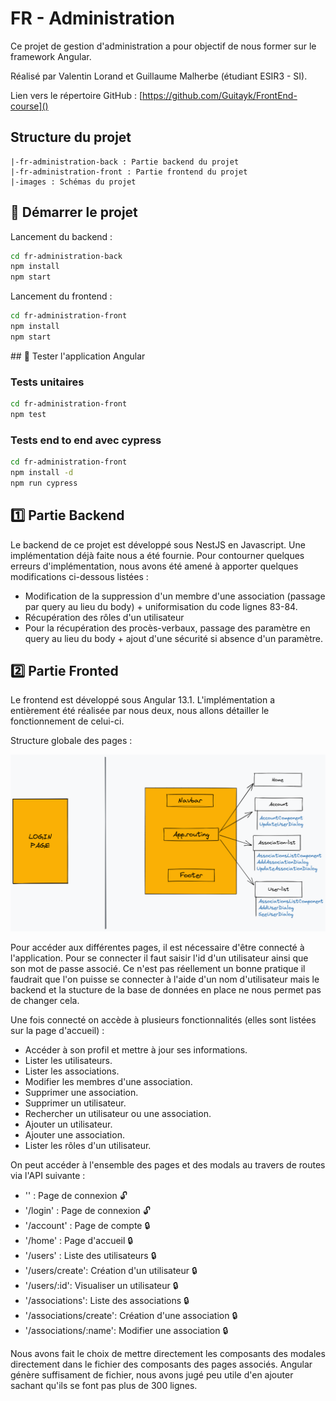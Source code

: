 # FR - Administration
Ce projet de gestion d'administration a pour objectif de nous former sur le framework Angular.

Réalisé par Valentin Lorand et Guillaume Malherbe (étudiant ESIR3 - SI). 

Lien vers le répertoire GitHub : [https://github.com/Guitayk/FrontEnd-course]()

## Structure du projet
```
|-fr-administration-back : Partie backend du projet
|-fr-administration-front : Partie frontend du projet
|-images : Schémas du projet
```

## :rocket: Démarrer le projet

Lancement du backend :

```bash
cd fr-administration-back
npm install
npm start
```

Lancement du frontend :

```bash
cd fr-administration-front
npm install
npm start
```

## :microscope: Tester l'application Angular

### Tests unitaires
```bash
cd fr-administration-front
npm test
```
### Tests end to end avec cypress
```bash
cd fr-administration-front
npm install -d
npm run cypress
```

## :one: Partie Backend
Le backend de ce projet est développé sous NestJS en Javascript.
Une implémentation déjà faite nous a été fournie. Pour contourner quelques erreurs d'implémentation, nous avons été amené à apporter quelques modifications ci-dessous listées :

- Modification de la suppression d'un membre d'une association (passage par query au lieu du body) + uniformisation du code lignes 83-84.
- Récupération des rôles d'un utilisateur
- Pour la récupération des procès-verbaux, passage des paramètre en query au lieu du body + ajout d'une sécurité si absence d'un paramètre.

## :two: Partie Fronted
Le frontend est développé sous Angular 13.1.
L'implémentation a entièrement été réalisée par nous deux, nous allons détailler le fonctionnement de celui-ci.

Structure globale des pages :

![images/structure_globale.png](images/structure_globale.png)

Pour accéder aux différentes pages, il est nécessaire d'être connecté à l'application.
Pour se connecter il faut saisir l'id d'un utilisateur ainsi que son mot de passe associé. Ce n'est pas réellement un bonne pratique il faudrait que l'on puisse se connecter à l'aide d'un nom d'utilisateur mais le backend et la stucture de la base de données en place ne nous permet pas de changer cela.

Une fois connecté on accède à plusieurs fonctionnalités (elles sont listées sur la page d'accueil) :

- Accéder à son profil et mettre à jour ses informations.
- Lister les utilisateurs.
- Lister les associations.
- Modifier  les membres d'une association.
- Supprimer une association.
- Supprimer un utilisateur.
- Rechercher un utilisateur ou une association.
- Ajouter un utilisateur.
- Ajouter une association.
- Lister les rôles d'un utilisateur.

On peut accéder à l'ensemble des pages et des modals au travers de routes via l'API suivante :

  - '' : Page de connexion :unlock:
  - '/login' : Page de connexion :unlock:
  - '/account' : Page de compte :lock:
  - '/home' : Page d'accueil :lock:
  - '/users' : Liste des utilisateurs :lock:
  - '/users/create': Création d'un utilisateur :lock:
  - '/users/:id': Visualiser un utilisateur :lock:
  - '/associations': Liste des associations :lock:
  - '/associations/create': Création d'une association :lock:
  - '/associations/:name': Modifier une association :lock:


Nous avons fait le choix de mettre directement les composants des modales directement dans le fichier des composants des pages associés. Angular génère suffisament de fichier, nous avons jugé peu utile d'en ajouter sachant qu'ils se font pas plus de 300 lignes.